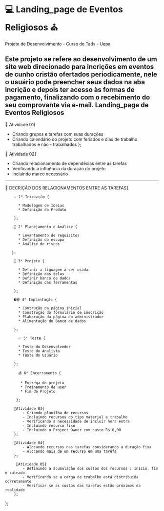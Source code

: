 # :computer: Landing_page de Eventos Religiosos :church:
Projeto de Desenvolvimento - Curso de Tads - Uepa

Este projeto se refere ao desenvolvimento de um site web direcionado para incrições em eventos de cunho cristão ofertados periodicamente, nele o usuário pode preencher seus dados na aba incrição e depois ter acesso às formas de pagamento, finalizando com o recebimento do seu comprovante via e-mail.
Landing_page de Eventos Religiosos
------------------------------------------------------------------------------------------
📌 Atividade 01{
  - Criando grupos e tarefas com suas durações
  - Criando calendário do projeto com feriados e dias de trabalho trabalhados e não - trabalhados
 };

📌 Atividade 02{
  - Criando relacionamento de dependêcias entre as tarefas
  - Verificando a influência da duração do projeto
  - Incluindo marco necessário
  ----------------------------------------------------------------------------------------
   📎 DECRIÇÃO DOS RELACIONAMENTOS ENTRE AS TAREFAS{
  
        💡 1° Iniciação {

          * Modelagem de Ideias
          * Definição do Produto
          
        };
        
        📝 2° Planejamento e Análise {

          * Levantamento de requisitos
          * Definição do escopo
          * Análise de riscos

       };
       
        🔨 3° Projeto {

          * Definir a liguagem a ser usada
          * Definição das telas
          * Definir banco de dados
          * Definição das ferramentas

        };
        
        �😎 4° Implantação {

          * Contrução da página inicial
          * Construção do formulário de inscrição 
          * Elaboração da página do administrador
          * Alimentação do Banco de dados
          
        };
        
          ✅ 5° Teste {
            
          * Teste do Desenvolvedor
          * Teste do Analista
          * Teste do Usuário

        };
        
          💰 6° Encerramento {
            
           * Entrega do projeto
           * Treinamento de user
           * Fim do Projeto
           
         };

        📌Atividade 03{
            - Criando planilha de recursos
            - Incluindo recursos do tipo material e trabalho
            - Verificando a necessidade de incluir hora extra
            - Incluindo recurso fixo
            - Incluindo o Project Owner com custo R$ 0,00
        };
        
        📌Atividade 04{
            - Alocando recursos nas tarefas considerando a duração fixa
            - Alocando mais de um recurso em uma tarefa
        };
        
         📌Atividade 05{
            - Definindo a acumulação dos custos dos recursos : início, fim e rateado
            - Verificando se a carga de trabalho está distribuída corretamente
            - Verificar se os custos das tarefas estão próximos da realidade
        };
        
};
  

